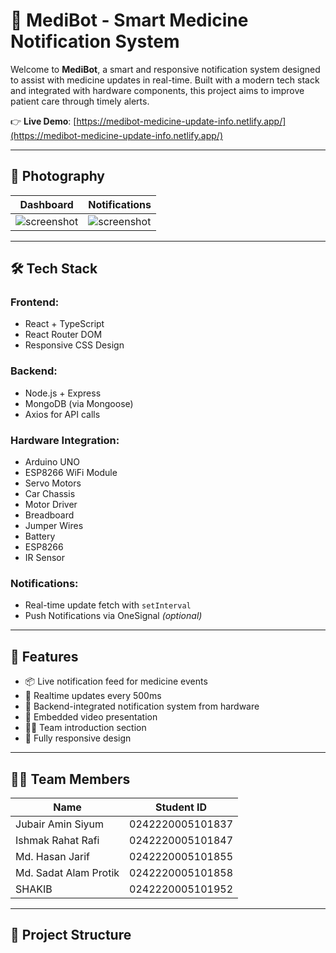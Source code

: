 # 🤖 MediBot - Smart Medicine Notification System

Welcome to **MediBot**, a smart and responsive notification system designed to assist with medicine updates in real-time. Built with a modern tech stack and integrated with hardware components, this project aims to improve patient care through timely alerts.

👉 **Live Demo**: [https://medibot-medicine-update-info.netlify.app/](https://medibot-medicine-update-info.netlify.app/)

---

## 📸 Photography

| Dashboard | Notifications |
|----------|----------------|
| ![screenshot](https://i.ibb.co.com/BHLSYYVJ/IMG-20250416-013243-1.jpg) | ![screenshot](https://i.ibb.co.com/GQNrxJ38/IMG-20250415-070825038-MP.jpg) |

---

## 🛠️ Tech Stack

### Frontend:
- React + TypeScript
- React Router DOM
- Responsive CSS Design

### Backend:
- Node.js + Express
- MongoDB (via Mongoose)
- Axios for API calls

### Hardware Integration:
- Arduino UNO
- ESP8266 WiFi Module
- Servo Motors
- Car Chassis
- Motor Driver
- Breadboard
- Jumper Wires
- Battery
- ESP8266
- IR Sensor

### Notifications:
- Real-time update fetch with `setInterval`
- Push Notifications via OneSignal *(optional)*

---

## 🚀 Features

- 📦 Live notification feed for medicine events
- 🔄 Realtime updates every 500ms
- 📲 Backend-integrated notification system from hardware
- 🎥 Embedded video presentation
- 👨‍💻 Team introduction section
- 📱 Fully responsive design

---

## 🧑‍💻 Team Members

| Name                     | Student ID          |
|--------------------------|---------------------|
| Jubair Amin Siyum        | 0242220005101837    |
| Ishmak Rahat Rafi        | 0242220005101847    |
| Md. Hasan Jarif          | 0242220005101855    |
| Md. Sadat Alam Protik    | 0242220005101858    |
| SHAKIB                   | 0242220005101952    |

---

## 📂 Project Structure

